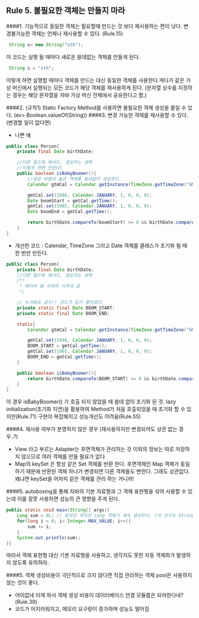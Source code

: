 ## Rule 5. 불필요한 객체는 만들지 마라

####1. 기능적으로 동일한 객체는 필요할때 만드는 것 보다 재사용하는 편이 낫다. 변경불가능한 객체는 언제나 재사용할 수 있다. (Rule.15)

```JAVA
 String s= new String("sth");
```
 이 코드는 실행 될 때마다 새로운 쓸데없는 객체를 만들게 된다.
 ```JAVA
  String s = "sth";
 ```
 이렇게 하면 실행할 때마다 객체를 만드는 대신 동일한 객체를 사용한다.게다가 같은 가상 머신에서 실행되는 모든 코드가 해당 객체를 재사용하게 된다.
 (문자열 상수를 지정하는 경우는 해당 문자열을 자바 가상 머신 전체에서 공유한다고 함.)

####2. (규칙1) Static Factory Method를 사용하면 불필요한 객체 생성을 줄일 수 있다. (ex> Boolean.valueOf(String))
####3. 변경 가능한 객체를 재사용할 수 있다. (변경할 일이 없다면)
 - 나쁜 예
 ```JAVA
 public class Person{
     private final Date birthDate;

     //다른 필드와 메서드, 생성자는 생략
     //이렇게 하면 안된다!
     public boolean isBabyBoomer(){
         //생성 비용이 높은 객체를 쓸데없이 생성한다.
         Calendar gtmCal = Calendar.getInstance(TimeZone.getTimeZone("GMT"));

         gmtCal.set(1946, Calendar.JANUARY, 1, 0, 0, 0);
         Date boomStart = gmtCal.getTime();
         gmtCal.set(1965, Calendar.JANUARY, 1, 0, 0, 0);
         Date boomEnd = gmtCal.getTime();

         return birthDate.compareTo(boomStart) >= 0 && birthDate.compareTo(boomEnd) < 0;
     }
 }
 ```

 - 개선한 코드 : Calendar, TimeZone 그리고 Date 객체를 클래스가 초기화 될 때 한 번만 만든다.
 ```JAVA
 public class Person{
     private final Date birthDate;
     //다른 필드와 메서드, 생성자는 생략
     /**
      * 베이비 붐 시대의 시작과 끝
      */

     // 누가봐도 상수!! 코드가 읽기 좋아졌다.
     private static final Date BOOM_START;
     private static final Date BOOM_END;

     static{
         Calendar gtmCal = Calendar.getInstance(TimeZone.getTimeZone("GMT"));

         gmtCal.set(1946, Calendar.JANUARY, 1, 0, 0, 0);
         BOOM_START = gmtCal.getTime();
         gmtCal.set(1965, Calendar.JANUARY, 1, 0, 0, 0);
         BOOM_END = gmtCal.getTime();
     }

     public boolean isBabyBoomer(){
         return birthDate.compareTo(BOOM_START) >= 0 && birthDate.compareTo(BOOM_END) < 0;
     }
 }
 ```

 이 경우 isBabyBoomer() 가 호출 되지 않았을 때 쓸데 없이 초기화 된 것. lazy initialization(초기화 지연)을 활용하여 Method가 처음 호출되었을 때 초기화 할 수 있지만(Rule.71)
 구현이 복잡해지고 성능개선도 어려움(Rule.55)

####4. 재사용 여부가 분명하지 않은 경우 (재사용하지만 변경되어도 상관 없는 경우..?)
- View 라고 부르는 Adapter는 후면객체가 관리하는 것 이외의 정보는 따로 저장하지 않으므로 여러 객체를 만들 필요가 없다.
- Map의 keySet 은 항상 같은 Set 객체를 반환 한다. 후면객체인 Map 객체가 동일하기 때문에 반환된 객체 하나가 변경되면 다른 객체들도 변한다. 그래도 상관없다. 왜냐면 keySet을 어차피 같은 객체를 관리 하는 거니까!

####5. autoboxing을 통해 자바의 기본 자료형과 그 객체 표현형을 섞어 사용할 수 있는데 이를 잘못 사용하면 성능의 큰 영향을 주게 된다.
```JAVA
public static void main(String[] args){
    Long sum = 0L; // 동작은 하지만 Long 객체가 계속 생성된다. (이 친구도 String 처럼 변경되는 것이 아니라 계속 생기나?)
    for(long i = 0; i< Integer.MAX_VALUE; i++){
        sum += i;
    }
    System.out.println(sum);
}}
```
 따라서 객체 표현형 대신 기본 자료형을 사용하고, 생각지도 못한 자동 객체화가 발생하지 않도록 유의하라.

####5. 객체 생성비용이 극단적으로 크지 않다면 직접 관리하는 객체 pool은 사용하지 않는 것이 좋다.
- 어이없네 이제 와서 객체 생성 비용이 데이터베이스 연결 모듈쯤은 되야한다네? (Rule.39)
- 코드가 어지러워지고, 메모리 요구량이 증가하며 성능도 떨어짐
